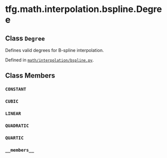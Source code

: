 <div itemscope itemtype="http://developers.google.com/ReferenceObject">
<meta itemprop="name" content="tfg.math.interpolation.bspline.Degree" />
<meta itemprop="path" content="Stable" />
<meta itemprop="property" content="CONSTANT"/>
<meta itemprop="property" content="CUBIC"/>
<meta itemprop="property" content="LINEAR"/>
<meta itemprop="property" content="QUADRATIC"/>
<meta itemprop="property" content="QUARTIC"/>
<meta itemprop="property" content="__members__"/>
</div>

# tfg.math.interpolation.bspline.Degree

## Class `Degree`

Defines valid degrees for B-spline interpolation.





Defined in [`math/interpolation/bspline.py`](https://github.com/tensorflow/agents/tree/master/tensorflow_graphics/math/interpolation/bspline.py).

<!-- Placeholder for "Used in" -->


## Class Members

<h3 id="CONSTANT"><code>CONSTANT</code></h3>

<h3 id="CUBIC"><code>CUBIC</code></h3>

<h3 id="LINEAR"><code>LINEAR</code></h3>

<h3 id="QUADRATIC"><code>QUADRATIC</code></h3>

<h3 id="QUARTIC"><code>QUARTIC</code></h3>

<h3 id="__members__"><code>__members__</code></h3>

